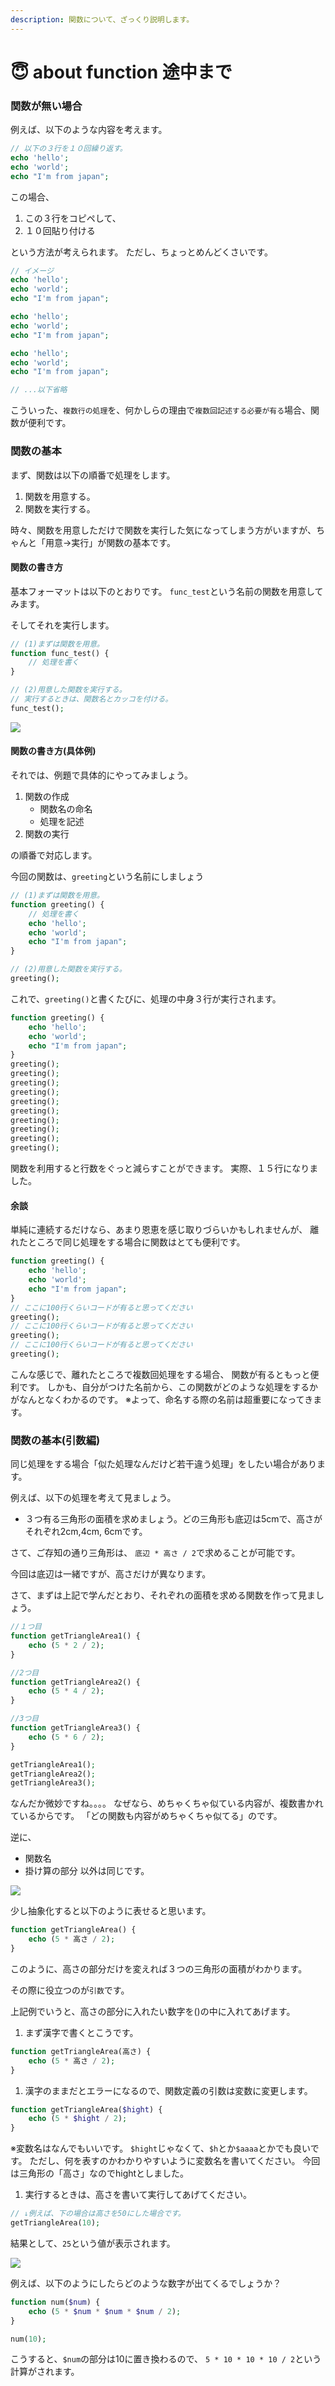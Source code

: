 ```yaml
---
description: 関数について、ざっくり説明します。
---
```


# 😇 about function 途中まで

### 関数が無い場合

例えば、以下のような内容を考えます。

```php
// 以下の３行を１０回繰り返す。
echo 'hello';
echo 'world';
echo "I'm from japan";
```

この場合、

1. この３行をコピペして、
2. １０回貼り付ける

という方法が考えられます。 ただし、ちょっとめんどくさいです。

```php
// イメージ
echo 'hello';
echo 'world';
echo "I'm from japan";

echo 'hello';
echo 'world';
echo "I'm from japan";

echo 'hello';
echo 'world';
echo "I'm from japan";

// ...以下省略
```

こういった、`複数行の処理`を、何かしらの理由で`複数回記述する必要が有る`場合、関数が便利です。

### 関数の基本

まず、関数は以下の順番で処理をします。

1. 関数を用意する。
2. 関数を実行する。

時々、関数を用意しただけで関数を実行した気になってしまう方がいますが、ちゃんと「用意→実行」が関数の基本です。

#### 関数の書き方

基本フォーマットは以下のとおりです。 `func_test`という名前の関数を用意してみます。

そしてそれを実行します。

```php
// (1)まずは関数を用意。
function func_test() {
    // 処理を書く
}

// (2)用意した関数を実行する。
// 実行するときは、関数名とカッコを付ける。
func_test();
```

![](<.gitbook/assets/名称未設定のノート-6 2.jpg>)

#### 関数の書き方(具体例)

それでは、例題で具体的にやってみましょう。

1. 関数の作成
   * 関数名の命名
   * 処理を記述
2. 関数の実行

の順番で対応します。

今回の関数は、`greeting`という名前にしましょう

```php
// (1)まずは関数を用意。
function greeting() {
    // 処理を書く
    echo 'hello';
    echo 'world';
    echo "I'm from japan";
}

// (2)用意した関数を実行する。
greeting();
```

これで、`greeting()`と書くたびに、処理の中身３行が実行されます。

```php
function greeting() {
    echo 'hello';
    echo 'world';
    echo "I'm from japan";
}
greeting();
greeting();
greeting();
greeting();
greeting();
greeting();
greeting();
greeting();
greeting();
greeting();
```

関数を利用すると行数をぐっと減らすことができます。 実際、１５行になりました。

#### 余談

単純に連続するだけなら、あまり恩恵を感じ取りづらいかもしれませんが、 離れたところで同じ処理をする場合に関数はとても便利です。

```php
function greeting() {
    echo 'hello';
    echo 'world';
    echo "I'm from japan";
}
// ここに100行くらいコードが有ると思ってください
greeting();
// ここに100行くらいコードが有ると思ってください
greeting();
// ここに100行くらいコードが有ると思ってください
greeting();
```

こんな感じで、離れたところで複数回処理をする場合、 関数が有るともっと便利です。 しかも、自分がつけた名前から、この関数がどのような処理をするかがなんとなくわかるのです。 ※よって、命名する際の名前は超重要になってきます。

### 関数の基本(引数編)

同じ処理をする場合「似た処理なんだけど若干違う処理」をしたい場合があります。

例えば、以下の処理を考えて見ましょう。

* ３つ有る三角形の面積を求めましょう。どの三角形も底辺は5cmで、高さがそれぞれ2cm,4cm, 6cmです。

さて、ご存知の通り三角形は、 `底辺 * 高さ / 2`で求めることが可能です。

今回は底辺は一緒ですが、高さだけが異なります。

さて、まずは上記で学んだとおり、それぞれの面積を求める関数を作って見ましょう。

```php
//１つ目
function getTriangleArea1() {
    echo (5 * 2 / 2);
}

//2つ目
function getTriangleArea2() {
    echo (5 * 4 / 2);
}

//3つ目
function getTriangleArea3() {
    echo (5 * 6 / 2);
}

getTriangleArea1();
getTriangleArea2();
getTriangleArea3();
```

なんだか微妙ですね。。。。 なぜなら、めちゃくちゃ似ている内容が、複数書かれているからです。 「どの関数も内容がめちゃくちゃ似てる」のです。

逆に、

* 関数名
* 掛け算の部分 以外は同じです。

![](.gitbook/assets/getTriangleArea.jpg)

少し抽象化すると以下のように表せると思います。

```php
function getTriangleArea() {
    echo (5 * 高さ / 2);
}
```

このように、高さの部分だけを変えれば３つの三角形の面積がわかります。&#x20;

その際に役立つのが`引数`です。

上記例でいうと、高さの部分に入れたい数字を()の中に入れてあげます。

1. まず漢字で書くとこうです。

```php
function getTriangleArea(高さ) {
    echo (5 * 高さ / 2);
}
```

1. 漢字のままだとエラーになるので、関数定義の引数は変数に変更します。

```php
function getTriangleArea($hight) {
    echo (5 * $hight / 2);
}
```

※変数名はなんでもいいです。 `$hight`じゃなくて、`$h`とか`$aaaa`とかでも良いです。 ただし、何を表すのかわかりやすいように変数名を書いてください。 今回は三角形の「高さ」なのでhightとしました。

1. 実行するときは、高さを書いて実行してあげてください。

```php
// ↓例えば、下の場合は高さを50にした場合です。
getTriangleArea(10);
```

結果として、`25`という値が表示されます。

![](.gitbook/assets/引数.jpg)

例えば、以下のようにしたらどのような数字が出てくるでしょうか？

```php
function num($num) {
    echo (5 * $num * $num * $num / 2);
}

num(10);
```

こうすると、`$num`の部分は10に置き換わるので、 `5 * 10 * 10 * 10 / 2`という計算がされます。
